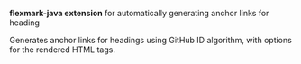 **flexmark-java extension** for automatically generating anchor links for heading

Generates anchor links for headings using GitHub ID algorithm, with options for the rendered
HTML tags.
